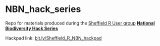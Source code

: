 # NBN_hack_series

Repo for materials produced during the [Sheffield R User group](http://sheffieldr.github.io/) [**National Biodiversity Hack Series**](https://rpubs.com/annakrystalli/153392)

Hackpad link: [bit.ly/Sheffield_R_NBN_hackpad](bit.ly/Sheffield_R_NBN_hackpad)
